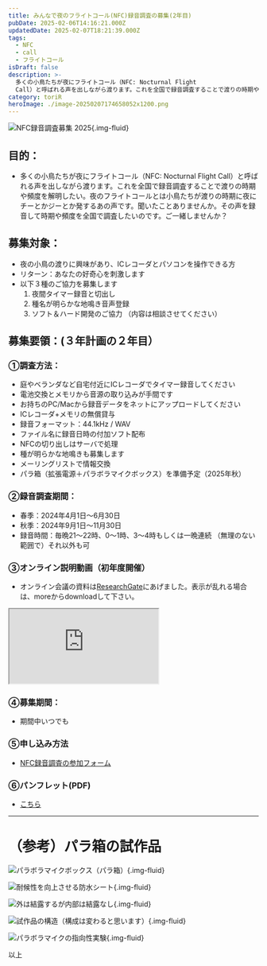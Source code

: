 ```yaml
---
title: みんなで夜のフライトコール(NFC)録音調査の募集(2年目)
pubDate: 2025-02-06T14:16:21.000Z
updatedDate: 2025-02-07T18:21:39.000Z
tags:
  - NFC
  - call
  - フライトコール
isDraft: false
description: >-
  多くの小鳥たちが夜にフライトコール（NFC: Nocturnal Flight
  Call）と呼ばれる声を出しながら渡ります。これを全国で録音調査することで渡りの時期や頻度を解明したい。是非、ご一緒しませんか？
category: toriR
heroImage: ./image-20250207174658052x1200.png
---
```


![NFC録音調査募集 2025](https://object-storage.tyo2.conoha.io/v1/nc_938a9d00d6004f1390c354d4a15ef25b/blog-astro-assets/blog-images/image-20250207174658052x1200/image-20250207174658052x1200.png){.img-fluid}



## 目的：

- 多くの小鳥たちが夜にフライトコール（NFC: Nocturnal Flight Call）と呼ばれる声を出しながら渡ります。これを全国で録音調査することで渡りの時期や頻度を解明したい。夜のフライトコールとは小鳥たちが渡りの時期に夜にチーとかジーとか発するあの声です。聞いたことありませんか。その声を録音して時期や頻度を全国で調査したいのです。ご一緒しませんか？

## 募集対象：

- 夜の小鳥の渡りに興味があり、ICレコーダとパソコンを操作できる方
- リターン：あなたの好奇心を刺激します
- 以下３種のご協力を募集します
  1. 夜間タイマー録音と切出し
  2. 種名が明らかな地鳴き音声登録
  3. ソフト＆ハード開発のご協力
      （内容は相談させてください）

## 募集要領：(３年計画の２年目）

### ①調査方法：

- 庭やベランダなど自宅付近にICレコーダでタイマー録音してください
- 電池交換とメモリから音源の取り込みが手間です
- お持ちのPC/Macから録音データをネットにアップロードしてください
- ICレコーダ+メモリの無償貸与
- 録音フォーマット：44.1kHz / WAV
- ファイル名に録音日時の付加ソフト配布
- NFCの切り出しはサーバで処理
- 種が明らかな地鳴きも募集します
- メーリングリストで情報交換
- パラ箱（拡張電源＋パラボラマイクボックス）を準備予定（2025年秋）


### ②録音調査期間：

- 春季：2024年4月1日～6月30日
- 秋季：2024年9月1日～11月30日
- 録音時間：毎晩21～22時、0～1時、3～4時もしくは一晩連続
   （無理のない範囲で）それ以外も可

### ③オンライン説明動画（初年度開催）

- オンライン会議の資料は[ResearchGate](https://www.researchgate.net/publication/378610860_240301NFCluyindiaozhanoonrainshuominghui)にあげました。表示が乱れる場合は、moreからdownloadして下さい。
<div class="ratio ratio-16x9">
  <iframe src="https://www.youtube.com/embed/Qt7wbpM_Fyk" 
          title="みんなで夜のフライトコール録音NFC録音調査オンライン説明会 2024 03 01 19 02 GMT+9   HD 720p" 
          allow="accelerometer; autoplay; clipboard-write; encrypted-media; gyroscope; picture-in-picture; web-share"
          referrerpolicy="strict-origin-when-cross-origin"
          allowfullscreen></iframe>
</div>

### ④募集期間：

- 期間中いつでも

### ⑤申し込み方法
- [NFC録音調査の参加フォーム](https://docs.google.com/forms/d/e/1FAIpQLSfKVGvc3SA2TGcIZW1nP0gfP2XRuNNh4XmI9yDs5-9OaQgZvw/viewform)

### ⑥パンフレット(PDF)

- [こちら](https://www.torir.net/images/2502_Flyer_NFC_Survey_Together.pdf)


----


# （参考）パラ箱の試作品

![パラボラマイクボックス（パラ箱）](https://object-storage.tyo2.conoha.io/v1/nc_938a9d00d6004f1390c354d4a15ef25b/blog-astro-assets/blog-images/image-20250206142338723/image-20250206142338723.png){.img-fluid}

![耐候性を向上させる防水シート](https://object-storage.tyo2.conoha.io/v1/nc_938a9d00d6004f1390c354d4a15ef25b/blog-astro-assets/blog-images/image-20250206142420023/image-20250206142420023.png){.img-fluid}

![外は結露するが内部は結露なし](https://object-storage.tyo2.conoha.io/v1/nc_938a9d00d6004f1390c354d4a15ef25b/blog-astro-assets/blog-images/image-20250206142558424/image-20250206142558424.png){.img-fluid}

![試作品の構造（構成は変わると思います）](https://object-storage.tyo2.conoha.io/v1/nc_938a9d00d6004f1390c354d4a15ef25b/blog-astro-assets/blog-images/image-20250206142511149/image-20250206142511149.png){.img-fluid}

![パラボラマイクの指向性実験](https://object-storage.tyo2.conoha.io/v1/nc_938a9d00d6004f1390c354d4a15ef25b/blog-astro-assets/blog-images/image-20250206142925432x1200/image-20250206142925432x1200.png){.img-fluid}

以上
